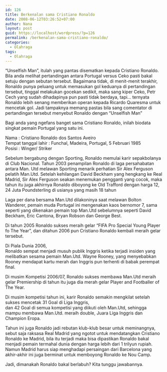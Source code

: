 ```yaml
---
id: 126
title: Berkenalan sama Cristiano Ronaldo
date: 2008-06-12T03:26:52+07:00
author: Nana
layout: post
guid: https://localhost/wordpress/?p=126
permalink: /berkenalan-sama-cristiano-ronaldo/
categories:
  - Olahraga
tags:
  - Olahraga
---
```

“Unselfish Man”, itulah yang pantas disematkan kepada Cristiano Ronaldo. Bila anda melihat pertandingan antara Portugal versus Ceko pasti bakal setuju dengan sebutan tersebut. Bagaimana tidak, di menit-menit terakhir,  
Ronaldo punya peluang untuk memasukan gol keduanya di pertandingan tersebut, tinggal melakukan gocekan sedikit, maka sang kiper Ceko, Petr Cech yang sudah dihadapinya pun pasti tidak berdaya, tapi… ternyata Ronaldo lebih senang memberikan operan kepada Ricardo Quaresma untuk mencetak gol. Jadi tampaknya memang pastas bila sang comentator di pertandingan tersebut menyebut Ronaldo dengan “Unselfish Man”

Bagi anda yang ngefans banget sama Cristiano Ronaldo, inilah biodata singkat pemain Portugal yang satu ini.

Nama : Cristiano Ronaldo dos Santos Aveiro  
Tempat tanggal lahir : Funchal, Madeira, Portugal, 5 Februari 1985  
Posisi : Winger/ Striker

Sebelum bergabung dengan Sporting, Ronaldo memulai karir sepakbolanya di Club Nacional. Tahun 2003 penampilan Ronaldo di laga persahabatan antara Man. Utd melawan Sporting menarik perhatian Sir Alex Ferguson pelatih Man.Utd. Setelah kehilangan David Beckham yang hengkang ke Real Madrid, Sir Alex Ferguson seakan menemukan pengganti yang cocok, maka tahun itu juga akhirnya Ronaldo diboyong ke Old Trafford dengan harga 12, 24 Juta Poundsterling di usianya yang masih 18 tahun

Laga per dana bersama Man.Utd dilakoninya saat melawan Bolton Wanderer, pemain muda Portugal ini mengenakan kaos bernomor 7, sama seperti yang dikenakan pemain top Man.Utd sebelumnya seperti David Beckham, Eric Cantona, Bryan Robson dan George Best.

Di tahun 2005 Ronaldo sukses meraih gelar “FIFA Pro Special Young Player fo The Year”, dan ditahun 2006 pun Cristiano Ronaldo kembali meraih gelar tersebut.

Di Piala Dunia 2006,  
Ronaldo sempat menjadi musuh publik Inggris ketika terjadi insiden yang melibatkan sesama pemain Man.Utd. Wayne Rooney, yang menyebabkan Rooney mendapat kartu merah dan Inggris pun terhenti di babak perempat final.

Di musim Kompetisi 2006/07, Ronaldo sukses membawa Man.Utd meraih gelar Premiership di tahun itu juga dia merah gelar Player and Footballer of The Year.

Di musim kompetisi tahun ini, karir Ronaldo semakin mengkilat setelah sukses mencetak 31 Goal di Liga Inggris,  
dan 42 Goal di semua kompetisi yang diikuti oleh Man.Utd, sehingga mampu membawa Man.Utd. meraih double, Juara Liga Inggris dan Champion Eropa.

Tahun ini juga Ronaldo jadi rebutan klub-klub besar untuk meminangnya, sebut saja raksasa Real Madrid yang ngotot untuk mendatangkan Cristiano Ronaldo ke Madrid, bila itu terjadi maka bisa dipastikan Ronaldo bakal menjadi pemain termahal dunia dengan harga lebih dari 1 trilyun rupiah. Namun Madrid harus siap menghadapi persaingan dari Barcelona yang akhir-akhir ini juga berminat untuk memboyong Ronaldo ke Nou Camp.

Jadi, dimanakah Ronaldo bakal berlabuh? Kita tunggu jawabannya.